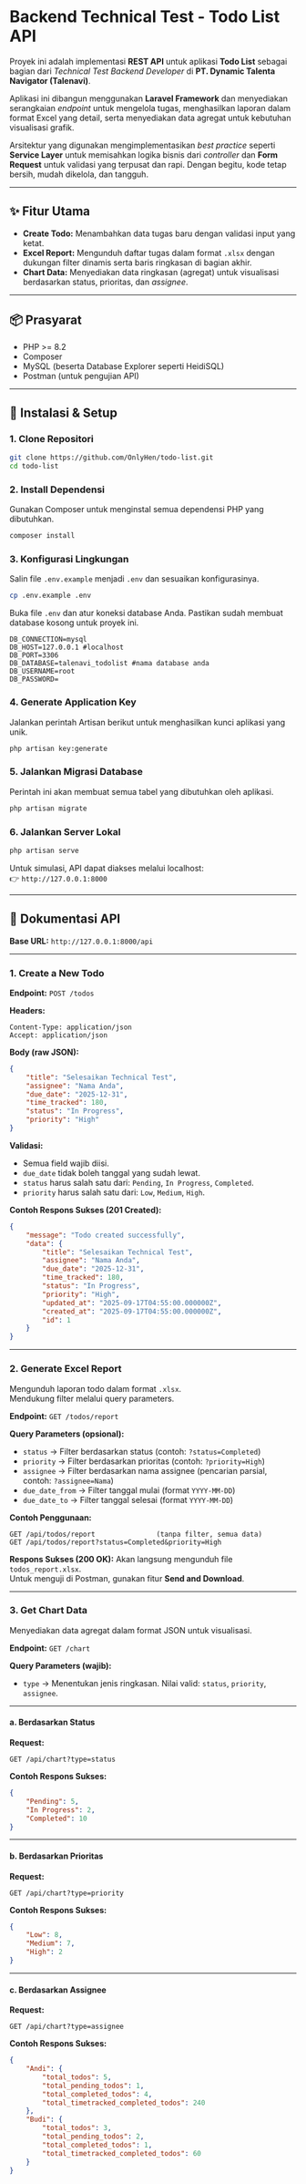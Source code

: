 # Backend Technical Test - Todo List API

Proyek ini adalah implementasi **REST API** untuk aplikasi **Todo List** sebagai bagian dari _Technical Test Backend Developer_ di **PT. Dynamic Talenta Navigator (Talenavi)**.

Aplikasi ini dibangun menggunakan **Laravel Framework** dan menyediakan serangkaian _endpoint_ untuk mengelola tugas, menghasilkan laporan dalam format Excel yang detail, serta menyediakan data agregat untuk kebutuhan visualisasi grafik.

Arsitektur yang digunakan mengimplementasikan _best practice_ seperti **Service Layer** untuk memisahkan logika bisnis dari _controller_ dan **Form Request** untuk validasi yang terpusat dan rapi. Dengan begitu, kode tetap bersih, mudah dikelola, dan tangguh.

---

## ✨ Fitur Utama

-   **Create Todo:** Menambahkan data tugas baru dengan validasi input yang ketat.
-   **Excel Report:** Mengunduh daftar tugas dalam format `.xlsx` dengan dukungan filter dinamis serta baris ringkasan di bagian akhir.
-   **Chart Data:** Menyediakan data ringkasan (agregat) untuk visualisasi berdasarkan status, prioritas, dan _assignee_.

---

## 📦 Prasyarat

-   PHP >= 8.2
-   Composer
-   MySQL (beserta Database Explorer seperti HeidiSQL)
-   Postman (untuk pengujian API)

---

## 🚀 Instalasi & Setup

### 1. Clone Repositori

```bash
git clone https://github.com/OnlyHen/todo-list.git
cd todo-list
```

### 2. Install Dependensi

Gunakan Composer untuk menginstal semua dependensi PHP yang dibutuhkan.

```bash
composer install
```

### 3. Konfigurasi Lingkungan

Salin file `.env.example` menjadi `.env` dan sesuaikan konfigurasinya.

```bash
cp .env.example .env
```

Buka file `.env` dan atur koneksi database Anda. Pastikan sudah membuat database kosong untuk proyek ini.

```env
DB_CONNECTION=mysql
DB_HOST=127.0.0.1 #localhost
DB_PORT=3306
DB_DATABASE=talenavi_todolist #nama database anda
DB_USERNAME=root
DB_PASSWORD=
```

### 4. Generate Application Key

Jalankan perintah Artisan berikut untuk menghasilkan kunci aplikasi yang unik.

```bash
php artisan key:generate
```

### 5. Jalankan Migrasi Database

Perintah ini akan membuat semua tabel yang dibutuhkan oleh aplikasi.

```bash
php artisan migrate
```

### 6. Jalankan Server Lokal

```bash
php artisan serve
```

Untuk simulasi, API dapat diakses melalui localhost:  
👉 `http://127.0.0.1:8000`

---

## 📖 Dokumentasi API

**Base URL:** `http://127.0.0.1:8000/api`

---

### 1. Create a New Todo

**Endpoint:** `POST /todos`

**Headers:**

```
Content-Type: application/json
Accept: application/json
```

**Body (raw JSON):**

```json
{
    "title": "Selesaikan Technical Test",
    "assignee": "Nama Anda",
    "due_date": "2025-12-31",
    "time_tracked": 180,
    "status": "In Progress",
    "priority": "High"
}
```

**Validasi:**

-   Semua field wajib diisi.
-   `due_date` tidak boleh tanggal yang sudah lewat.
-   `status` harus salah satu dari: `Pending`, `In Progress`, `Completed`.
-   `priority` harus salah satu dari: `Low`, `Medium`, `High`.

**Contoh Respons Sukses (201 Created):**

```json
{
    "message": "Todo created successfully",
    "data": {
        "title": "Selesaikan Technical Test",
        "assignee": "Nama Anda",
        "due_date": "2025-12-31",
        "time_tracked": 180,
        "status": "In Progress",
        "priority": "High",
        "updated_at": "2025-09-17T04:55:00.000000Z",
        "created_at": "2025-09-17T04:55:00.000000Z",
        "id": 1
    }
}
```

---

### 2. Generate Excel Report

Mengunduh laporan todo dalam format `.xlsx`.  
Mendukung filter melalui query parameters.

**Endpoint:** `GET /todos/report`

**Query Parameters (opsional):**

-   `status` → Filter berdasarkan status (contoh: `?status=Completed`)
-   `priority` → Filter berdasarkan prioritas (contoh: `?priority=High`)
-   `assignee` → Filter berdasarkan nama assignee (pencarian parsial, contoh: `?assignee=Nama`)
-   `due_date_from` → Filter tanggal mulai (format `YYYY-MM-DD`)
-   `due_date_to` → Filter tanggal selesai (format `YYYY-MM-DD`)

**Contoh Penggunaan:**

```
GET /api/todos/report               (tanpa filter, semua data)
GET /api/todos/report?status=Completed&priority=High
```

**Respons Sukses (200 OK):**
Akan langsung mengunduh file `todos_report.xlsx`.  
Untuk menguji di Postman, gunakan fitur **Send and Download**.

---

### 3. Get Chart Data

Menyediakan data agregat dalam format JSON untuk visualisasi.

**Endpoint:** `GET /chart`

**Query Parameters (wajib):**

-   `type` → Menentukan jenis ringkasan. Nilai valid: `status`, `priority`, `assignee`.

---

#### a. Berdasarkan Status

**Request:**

```
GET /api/chart?type=status
```

**Contoh Respons Sukses:**

```json
{
    "Pending": 5,
    "In Progress": 2,
    "Completed": 10
}
```

---

#### b. Berdasarkan Prioritas

**Request:**

```
GET /api/chart?type=priority
```

**Contoh Respons Sukses:**

```json
{
    "Low": 8,
    "Medium": 7,
    "High": 2
}
```

---

#### c. Berdasarkan Assignee

**Request:**

```
GET /api/chart?type=assignee
```

**Contoh Respons Sukses:**

```json
{
    "Andi": {
        "total_todos": 5,
        "total_pending_todos": 1,
        "total_completed_todos": 4,
        "total_timetracked_completed_todos": 240
    },
    "Budi": {
        "total_todos": 3,
        "total_pending_todos": 2,
        "total_completed_todos": 1,
        "total_timetracked_completed_todos": 60
    }
}
```
